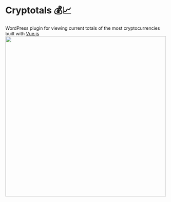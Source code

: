 # Сryptotals :moneybag::chart_with_upwards_trend:
WordPress plugin for viewing current totals of the most cryptocurrencies built with [Vue.js](https://vuejs.org/)
<img src="https://user-images.githubusercontent.com/40216842/154595873-d728d39d-5abe-41af-89bd-93f3c01236c5.png" width="500"></img>

